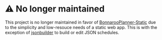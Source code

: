 # ⚠️ No longer maintained

This project is no longer maintained in favor of [BonnarooPlanner-Static](https://github.com/CU-Jon/BonnarooPlanner-Static) due to the simplicity and low-resouce needs of a static web app.
This is with the exception of [jsonbuilder](jsonbuilder) to build or edit JSON schedules.
